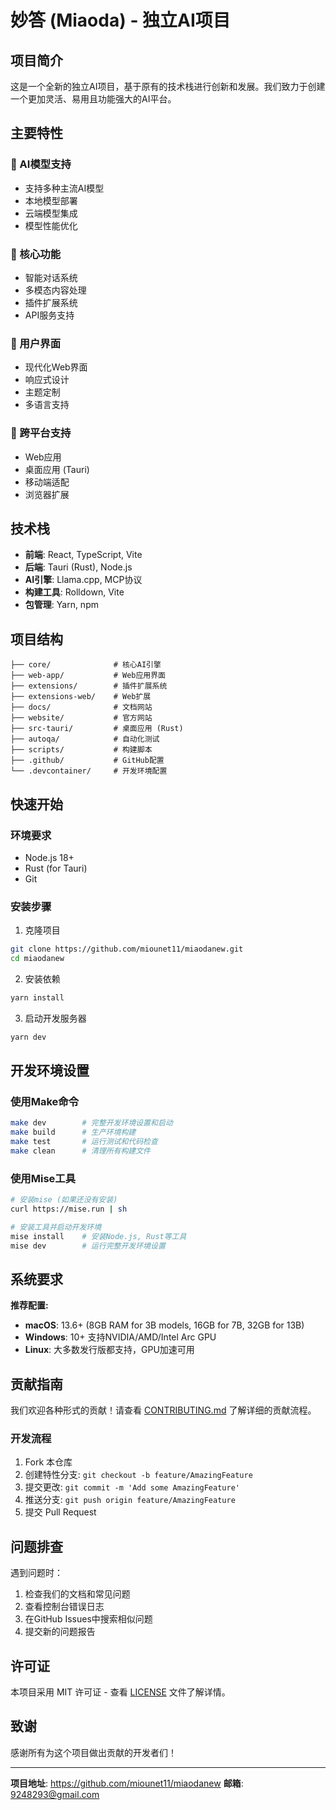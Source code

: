 # 妙答 (Miaoda) - 独立AI项目

## 项目简介

这是一个全新的独立AI项目，基于原有的技术栈进行创新和发展。我们致力于创建一个更加灵活、易用且功能强大的AI平台。

## 主要特性

### 🧠 AI模型支持
- 支持多种主流AI模型
- 本地模型部署
- 云端模型集成
- 模型性能优化

### 🔧 核心功能
- 智能对话系统
- 多模态内容处理
- 插件扩展系统
- API服务支持

### 🎨 用户界面
- 现代化Web界面
- 响应式设计
- 主题定制
- 多语言支持

### 📱 跨平台支持
- Web应用
- 桌面应用 (Tauri)
- 移动端适配
- 浏览器扩展

## 技术栈

- **前端**: React, TypeScript, Vite
- **后端**: Tauri (Rust), Node.js
- **AI引擎**: Llama.cpp, MCP协议
- **构建工具**: Rolldown, Vite
- **包管理**: Yarn, npm

## 项目结构

```
├── core/              # 核心AI引擎
├── web-app/           # Web应用界面
├── extensions/        # 插件扩展系统
├── extensions-web/    # Web扩展
├── docs/              # 文档网站
├── website/           # 官方网站
├── src-tauri/         # 桌面应用 (Rust)
├── autoqa/            # 自动化测试
├── scripts/           # 构建脚本
├── .github/           # GitHub配置
└── .devcontainer/     # 开发环境配置
```

## 快速开始

### 环境要求
- Node.js 18+
- Rust (for Tauri)
- Git

### 安装步骤

1. 克隆项目
```bash
git clone https://github.com/miounet11/miaodanew.git
cd miaodanew
```

2. 安装依赖
```bash
yarn install
```

3. 启动开发服务器
```bash
yarn dev
```

## 开发环境设置

### 使用Make命令
```bash
make dev        # 完整开发环境设置和启动
make build      # 生产环境构建
make test       # 运行测试和代码检查
make clean      # 清理所有构建文件
```

### 使用Mise工具
```bash
# 安装mise (如果还没有安装)
curl https://mise.run | sh

# 安装工具并启动开发环境
mise install    # 安装Node.js, Rust等工具
mise dev        # 运行完整开发环境设置
```

## 系统要求

**推荐配置:**
- **macOS**: 13.6+ (8GB RAM for 3B models, 16GB for 7B, 32GB for 13B)
- **Windows**: 10+ 支持NVIDIA/AMD/Intel Arc GPU
- **Linux**: 大多数发行版都支持，GPU加速可用

## 贡献指南

我们欢迎各种形式的贡献！请查看 [CONTRIBUTING.md](CONTRIBUTING.md) 了解详细的贡献流程。

### 开发流程

1. Fork 本仓库
2. 创建特性分支: `git checkout -b feature/AmazingFeature`
3. 提交更改: `git commit -m 'Add some AmazingFeature'`
4. 推送分支: `git push origin feature/AmazingFeature`
5. 提交 Pull Request

## 问题排查

遇到问题时：

1. 检查我们的文档和常见问题
2. 查看控制台错误日志
3. 在GitHub Issues中搜索相似问题
4. 提交新的问题报告

## 许可证

本项目采用 MIT 许可证 - 查看 [LICENSE](LICENSE) 文件了解详情。

## 致谢

感谢所有为这个项目做出贡献的开发者们！

---

**项目地址**: https://github.com/miounet11/miaodanew
**邮箱**: 9248293@gmail.com
